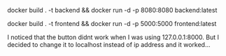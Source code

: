 docker build . -t backend && docker run -d -p 8080:8080 backend:latest

docker build . -t frontend && docker run -d -p 5000:5000 frontend:latest

I noticed that the button didnt work when I was using 127.0.0.1:8000. But I decided to change it to localhost instead of ip address and it worked...
